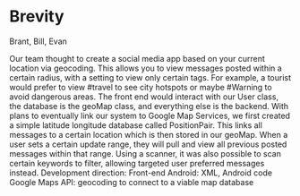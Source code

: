 # Brevity
Brant, Bill, Evan

Our team thought to create a social media app based on your current location via geocoding.
This allows you to view messages posted within a certain radius, with a setting to view only certain tags.
For example, a tourist would prefer to view #travel to see city hotspots or maybe #Warning to avoid dangerous areas.
The front end would interact with our User class, the database is the geoMap class, and everything else is the backend.
With plans to eventually link our system to Google Map Services, we first created a simple latitude longitude database called PositionPair.
This links all messages to a certain location which is then stored in our geoMap.
When a user sets a certain update range, they will pull and view all previous posted messages within that range.
Using a scanner, it was also possible to scan certain keywords to filter, allowing targeted user preferred messages instead.
Development direction:
Front-end Android: XML, Android code
Google Maps API: geocoding to connect to a viable map database
